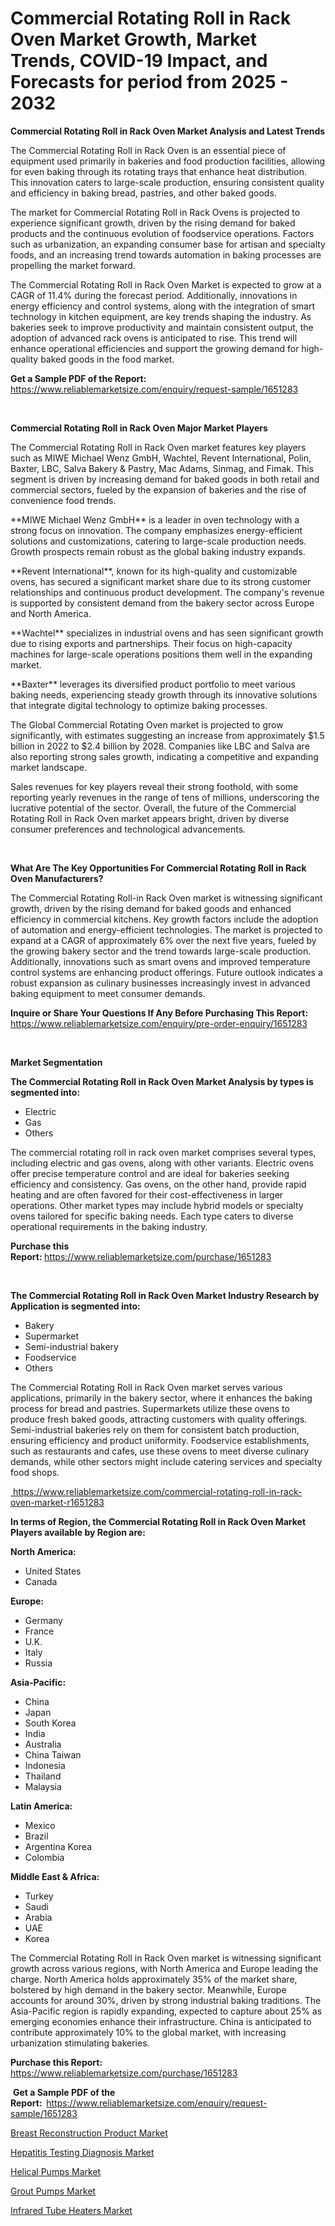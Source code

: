 <p><h1>Commercial Rotating Roll in Rack Oven Market Growth, Market Trends, COVID-19 Impact, and Forecasts for period from 2025 - 2032</h1></p><p><strong>Commercial Rotating Roll in Rack Oven Market Analysis and Latest Trends</strong></p>
<p><p>The Commercial Rotating Roll in Rack Oven is an essential piece of equipment used primarily in bakeries and food production facilities, allowing for even baking through its rotating trays that enhance heat distribution. This innovation caters to large-scale production, ensuring consistent quality and efficiency in baking bread, pastries, and other baked goods.</p><p>The market for Commercial Rotating Roll in Rack Ovens is projected to experience significant growth, driven by the rising demand for baked products and the continuous evolution of foodservice operations. Factors such as urbanization, an expanding consumer base for artisan and specialty foods, and an increasing trend towards automation in baking processes are propelling the market forward. </p><p>The Commercial Rotating Roll in Rack Oven Market is expected to grow at a CAGR of 11.4% during the forecast period. Additionally, innovations in energy efficiency and control systems, along with the integration of smart technology in kitchen equipment, are key trends shaping the industry. As bakeries seek to improve productivity and maintain consistent output, the adoption of advanced rack ovens is anticipated to rise. This trend will enhance operational efficiencies and support the growing demand for high-quality baked goods in the food market.</p></p>
<p><strong>Get a Sample PDF of the Report:&nbsp;</strong> <a href="https://www.reliablemarketsize.com/enquiry/request-sample/1651283?utm_campaign=2640&utm_medium=2&utm_source=Github&utm_content=ia&utm_term=23032025&utm_id=commercial-rotating-roll-in-rack-oven">https://www.reliablemarketsize.com/enquiry/request-sample/1651283</a></p>
<p>&nbsp;</p>
<p><strong>Commercial Rotating Roll in Rack Oven Major Market Players</strong></p>
<p><p>The Commercial Rotating Roll in Rack Oven market features key players such as MIWE Michael Wenz GmbH, Wachtel, Revent International, Polin, Baxter, LBC, Salva Bakery & Pastry, Mac Adams, Sinmag, and Fimak. This segment is driven by increasing demand for baked goods in both retail and commercial sectors, fueled by the expansion of bakeries and the rise of convenience food trends.</p><p>**MIWE Michael Wenz GmbH** is a leader in oven technology with a strong focus on innovation. The company emphasizes energy-efficient solutions and customizations, catering to large-scale production needs. Growth prospects remain robust as the global baking industry expands. </p><p>**Revent International**, known for its high-quality and customizable ovens, has secured a significant market share due to its strong customer relationships and continuous product development. The company's revenue is supported by consistent demand from the bakery sector across Europe and North America.</p><p>**Wachtel** specializes in industrial ovens and has seen significant growth due to rising exports and partnerships. Their focus on high-capacity machines for large-scale operations positions them well in the expanding market.</p><p>**Baxter** leverages its diversified product portfolio to meet various baking needs, experiencing steady growth through its innovative solutions that integrate digital technology to optimize baking processes.</p><p>The Global Commercial Rotating Oven market is projected to grow significantly, with estimates suggesting an increase from approximately $1.5 billion in 2022 to $2.4 billion by 2028. Companies like LBC and Salva are also reporting strong sales growth, indicating a competitive and expanding market landscape. </p><p>Sales revenues for key players reveal their strong foothold, with some reporting yearly revenues in the range of tens of millions, underscoring the lucrative potential of the sector. Overall, the future of the Commercial Rotating Roll in Rack Oven market appears bright, driven by diverse consumer preferences and technological advancements.</p></p>
<p>&nbsp;</p>
<p><strong>What Are The Key Opportunities For Commercial Rotating Roll in Rack Oven Manufacturers?</strong></p>
<p><p>The Commercial Rotating Roll-in Rack Oven market is witnessing significant growth, driven by the rising demand for baked goods and enhanced efficiency in commercial kitchens. Key growth factors include the adoption of automation and energy-efficient technologies. The market is projected to expand at a CAGR of approximately 6% over the next five years, fueled by the growing bakery sector and the trend towards large-scale production. Additionally, innovations such as smart ovens and improved temperature control systems are enhancing product offerings. Future outlook indicates a robust expansion as culinary businesses increasingly invest in advanced baking equipment to meet consumer demands.</p></p>
<p><strong>Inquire or Share Your Questions If Any Before Purchasing This Report:</strong> <a href="https://www.reliablemarketsize.com/enquiry/pre-order-enquiry/1651283?utm_campaign=2640&utm_medium=2&utm_source=Github&utm_content=ia&utm_term=23032025&utm_id=commercial-rotating-roll-in-rack-oven">https://www.reliablemarketsize.com/enquiry/pre-order-enquiry/1651283</a></p>
<p>&nbsp;</p>
<p><strong>Market Segmentation</strong></p>
<p><strong>The Commercial Rotating Roll in Rack Oven Market Analysis by types is segmented into:</strong></p>
<p><ul><li>Electric</li><li>Gas</li><li>Others</li></ul></p>
<p><p>The commercial rotating roll in rack oven market comprises several types, including electric and gas ovens, along with other variants. Electric ovens offer precise temperature control and are ideal for bakeries seeking efficiency and consistency. Gas ovens, on the other hand, provide rapid heating and are often favored for their cost-effectiveness in larger operations. Other market types may include hybrid models or specialty ovens tailored for specific baking needs. Each type caters to diverse operational requirements in the baking industry.</p></p>
<p><strong>Purchase this Report:&nbsp;</strong><a href="https://www.reliablemarketsize.com/purchase/1651283?utm_campaign=2640&utm_medium=2&utm_source=Github&utm_content=ia&utm_term=23032025&utm_id=commercial-rotating-roll-in-rack-oven">https://www.reliablemarketsize.com/purchase/1651283</a></p>
<p>&nbsp;</p>
<p><strong>The Commercial Rotating Roll in Rack Oven Market Industry Research by Application is segmented into:</strong></p>
<p><ul><li>Bakery</li><li>Supermarket</li><li>Semi-industrial bakery</li><li>Foodservice</li><li>Others</li></ul></p>
<p><p>The Commercial Rotating Roll in Rack Oven market serves various applications, primarily in the bakery sector, where it enhances the baking process for bread and pastries. Supermarkets utilize these ovens to produce fresh baked goods, attracting customers with quality offerings. Semi-industrial bakeries rely on them for consistent batch production, ensuring efficiency and product uniformity. Foodservice establishments, such as restaurants and cafes, use these ovens to meet diverse culinary demands, while other sectors might include catering services and specialty food shops.</p></p>
<p><a href="https://www.reliablemarketsize.com/commercial-rotating-roll-in-rack-oven-market-r1651283?utm_campaign=2640&utm_medium=2&utm_source=Github&utm_content=ia&utm_term=23032025&utm_id=commercial-rotating-roll-in-rack-oven">&nbsp;https://www.reliablemarketsize.com/commercial-rotating-roll-in-rack-oven-market-r1651283</a></p>
<p><strong>In terms of Region, the Commercial Rotating Roll in Rack Oven Market Players available by Region are:</strong></p>
<p>
    <p> <strong> North America: </strong>
        <ul>
            <li>United States</li>
            <li>Canada</li>
        </ul>
        </p> 
    <p> <strong> Europe: </strong>
        <ul>
            <li>Germany</li>
            <li>France</li>
            <li>U.K.</li>
            <li>Italy</li>
            <li>Russia</li>
        </ul>
        </p> 
    <p> <strong> Asia-Pacific: </strong>
        <ul>
            <li>China</li>
            <li>Japan</li>
            <li>South Korea</li>
            <li>India</li>
            <li>Australia</li>
            <li>China Taiwan</li>
            <li>Indonesia</li>
            <li>Thailand</li>
            <li>Malaysia</li>
        </ul>
        </p> 
    <p> <strong> Latin America: </strong>
        <ul>
            <li>Mexico</li>
            <li>Brazil</li>
            <li>Argentina Korea</li>
            <li>Colombia</li>
        </ul>
        </p> 
    <p> <strong> Middle East & Africa: </strong>
        <ul>
            <li>Turkey</li>
            <li>Saudi</li>
            <li>Arabia</li>
            <li>UAE</li>
            <li>Korea</li>
        </ul>
    </p>
    </p>
<p><p>The Commercial Rotating Roll in Rack Oven market is witnessing significant growth across various regions, with North America and Europe leading the charge. North America holds approximately 35% of the market share, bolstered by high demand in the bakery sector. Meanwhile, Europe accounts for around 30%, driven by strong industrial baking traditions. The Asia-Pacific region is rapidly expanding, expected to capture about 25% as emerging economies enhance their infrastructure. China is anticipated to contribute approximately 10% to the global market, with increasing urbanization stimulating bakeries.</p></p>
<p><strong>Purchase this Report: </strong><a href="https://www.reliablemarketsize.com/purchase/1651283?utm_campaign=2640&utm_medium=2&utm_source=Github&utm_content=ia&utm_term=23032025&utm_id=commercial-rotating-roll-in-rack-oven">https://www.reliablemarketsize.com/purchase/1651283</a></p>
<p>&nbsp;<strong>Get a Sample PDF of the Report:&nbsp;&nbsp;</strong><a href="https://www.reliablemarketsize.com/enquiry/request-sample/1651283?utm_campaign=2640&utm_medium=2&utm_source=Github&utm_content=ia&utm_term=23032025&utm_id=commercial-rotating-roll-in-rack-oven">https://www.reliablemarketsize.com/enquiry/request-sample/1651283</a></p>
<p><strong></strong></p>
<p><p><a href="https://github.com/goickpache1m/Market-Research-Report-List-1/blob/main/breast-reconstruction-product-market.md?utm_campaign=2640&utm_medium=2&utm_source=Github&utm_content=ia&utm_term=23032025&utm_id=commercial-rotating-roll-in-rack-oven">Breast Reconstruction Product Market</a></p><p><a href="https://github.com/smarzkathyb6/Market-Research-Report-List-1/blob/main/hepatitis-testing-diagnosis-market.md?utm_campaign=2640&utm_medium=2&utm_source=Github&utm_content=ia&utm_term=23032025&utm_id=commercial-rotating-roll-in-rack-oven">Hepatitis Testing Diagnosis Market</a></p><p><a href="https://www.linkedin.com/pulse/growth-rate-size-helical-pumps-market-anextraordinary-tcqlf?utm_campaign=2640&utm_medium=2&utm_source=Github&utm_content=ia&utm_term=23032025&utm_id=commercial-rotating-roll-in-rack-oven">Helical Pumps Market</a></p><p><a href="https://www.linkedin.com/pulse/grout-pumps-market-report-addressing-business-developments-dfeyf?utm_campaign=2640&utm_medium=2&utm_source=Github&utm_content=ia&utm_term=23032025&utm_id=commercial-rotating-roll-in-rack-oven">Grout Pumps Market</a></p><p><a href="https://www.linkedin.com/pulse/infrared-tube-heaters-market-analysis-comprehensive-industry-umpff?utm_campaign=2640&utm_medium=2&utm_source=Github&utm_content=ia&utm_term=23032025&utm_id=commercial-rotating-roll-in-rack-oven">Infrared Tube Heaters Market</a></p></p>